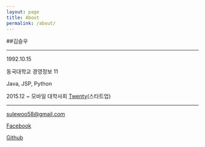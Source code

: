 ```yaml
---
layout: page
title: About
permalink: /about/
---
```


##김슬우

---

1992.10.15

동국대학교 경영정보 11

Java, JSP, Python

2015.12 ~ 모바일 대학사회 [Twenty](https://www.facebook.com/withtwenty/)(스타트업)

---
[sulewoo58@gmail.com](mailto:sulewoo58@gmail.com)

[Facebook](https://www.facebook.com/seulwoo.kim.9)

[Github](https://github.com/ThroughKim)

